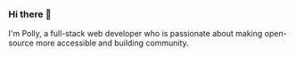 ### Hi there 👋

I'm Polly, a full-stack web developer who is passionate about making open-source more accessible and building community.


